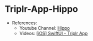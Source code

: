 # Triplr-App-Hippo
- References: 
  - Youtube Channel: [Hippo](https://www.youtube.com/channel/UCT1kUMoQLbU5jhUfTBl5jPA)
  - Videos: [[iOS] SwiftUI - Triplr App](https://youtube.com/playlist?list=PL8Pizl-1lIQG2FQVyvcCJbc4uVH6cVssh)
